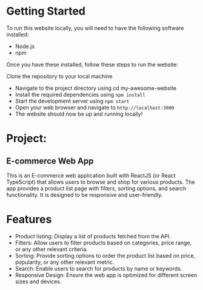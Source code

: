 # Getting Started
To run this website locally, you will need to have the following software installed:

- Node.js
- npm

Once you have these installed, follow these steps to run the website:

Clone the repository to your local machine

- Navigate to the project directory using cd my-awesome-website
- Install the required dependencies using `npm install`
- Start the development server using `npm start`
- Open your web browser and navigate to `http://localhost:3000`
- The website should now be up and running locally!

# Project:
## **E-commerce Web App**

This is an E-commerce web application built with ReactJS (or React TypeScript) that allows users to browse and shop for various products. The app provides a product list page with filters, sorting options, and search functionality. It is designed to be responsive and user-friendly.

# Features
* Product listing: Display a list of products fetched from the API.
* Filters: Allow users to filter products based on categories, price range, or any other relevant criteria.
* Sorting: Provide sorting options to order the product list based on price, popularity, or any other relevant metric.
* Search: Enable users to search for products by name or keywords.
* Responsive Design: Ensure the web app is optimized for different screen sizes and devices.
